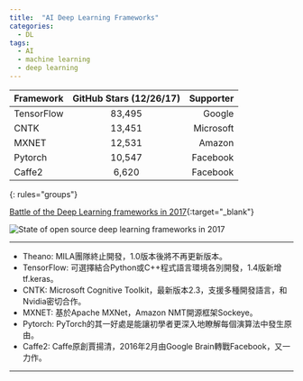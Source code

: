 ```yaml
---
title:  "AI Deep Learning Frameworks"
categories: 
  - DL
tags:
  - AI
  - machine learning
  - deep learning
---
```


| Framework | GitHub Stars (12/26/17)  | Supporter|
|:----------|:------------------------:|---------:|
| TensorFlow|    83,495                | Google   |
| CNTK      |    13,451                | Microsoft|
| MXNET     |    12,531                | Amazon   |
| Pytorch   |    10,547                | Facebook |
| Caffe2    |     6,620                | Facebook |
{: rules="groups"}

[Battle of the Deep Learning frameworks in 2017](https://towardsdatascience.com/battle-of-the-deep-learning-frameworks-part-i-cff0e3841750){:target="_blank"}

![State of open source deep learning frameworks in 2017](https://cdn-images-1.medium.com/max/1000/1*dYjDEI0mLpsCOySKUuX1VA.png)


***

* Theano: MILA團隊終止開發，1.0版本後將不再更新版本。
* TensorFlow: 可選擇結合Python或C++程式語言環境各別開發，1.4版新增tf.keras。
* CNTK: Microsoft Cognitive Toolkit，最新版本2.3，支援多種開發語言，和Nvidia密切合作。
* MXNET: 基於Apache MXNet，Amazon NMT開源框架Sockeye。
* Pytorch: PyTorch的其一好處是能讓初學者更深入地瞭解每個演算法中發生原由。
* Caffe2: Caffe原創賈揚清，2016年2月由Google Brain轉戰Facebook，又一力作。 

***

